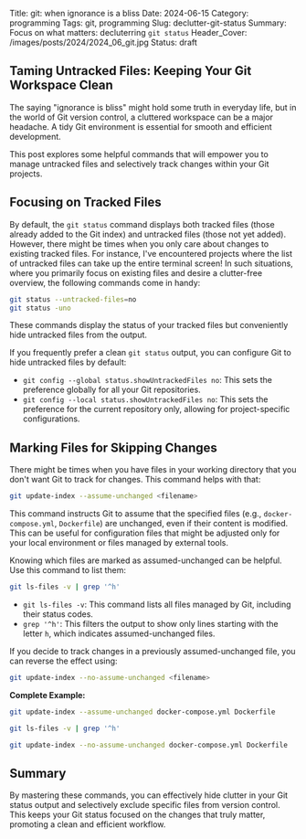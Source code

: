 Title: git: when ignorance is a bliss
Date: 2024-06-15
Category: programming
Tags: git, programming
Slug: declutter-git-status
Summary: Focus on what matters: decluterring `git status`
Header_Cover: /images/posts/2024/2024_06_git.jpg
Status: draft

## Taming Untracked Files: Keeping Your Git Workspace Clean

The saying "ignorance is bliss" might hold some truth in everyday life, but in the world of Git version control, a cluttered workspace can be a major headache.
A tidy Git environment is essential for smooth and efficient development.

This post explores some helpful commands that will empower you to manage untracked files and selectively track changes within your Git projects.

## Focusing on Tracked Files

By default, the `git status` command displays both tracked files (those already added to the Git index) and untracked files (those not yet added).
However, there might be times when you only care about changes to existing tracked files.
For instance, I've encountered projects where the list of untracked files can take up the entire terminal screen!
In such situations, where you primarily focus on existing files and desire a clutter-free overview, the following commands come in handy:

```bash
git status --untracked-files=no
git status -uno
```

These commands display the status of your tracked files but conveniently hide untracked files from the output.

If you frequently prefer a clean `git status` output, you can configure Git to hide untracked files by default:

- `git config --global status.showUntrackedFiles no`: This sets the preference globally for all your Git repositories.
- `git config --local status.showUntrackedFiles no`: This sets the preference for the current repository only, allowing for project-specific configurations.

## Marking Files for Skipping Changes

There might be times when you have files in your working directory that you don't want Git to track for changes. This command helps with that:

```bash
git update-index --assume-unchanged <filename>
```

This command instructs Git to assume that the specified files (e.g., `docker-compose.yml`, `Dockerfile`) are unchanged, even if their content is modified.
This can be useful for configuration files that might be adjusted only for your local environment or files managed by external tools.

Knowing which files are marked as assumed-unchanged can be helpful. Use this command to list them:

```bash
git ls-files -v | grep '^h'
```

- `git ls-files -v`: This command lists all files managed by Git, including their status codes.
- `grep '^h'`: This filters the output to show only lines starting with the letter `h`, which indicates assumed-unchanged files.

If you decide to track changes in a previously assumed-unchanged file, you can reverse the effect using:

```bash
git update-index --no-assume-unchanged <filename>
```

**Complete Example:**

```bash
git update-index --assume-unchanged docker-compose.yml Dockerfile

git ls-files -v | grep '^h'

git update-index --no-assume-unchanged docker-compose.yml Dockerfile
```

## Summary

By mastering these commands, you can effectively hide clutter in your Git status output and selectively exclude specific files from version control.
This keeps your Git status focused on the changes that truly matter, promoting a clean and efficient workflow.
